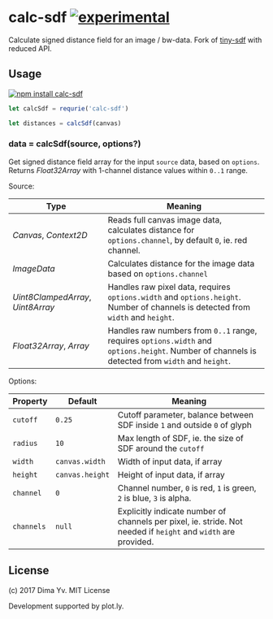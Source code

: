 # calc-sdf [![experimental](https://img.shields.io/badge/stability-experimental-red.svg)](http://github.com/badges/stability-badges)

Calculate signed distance field for an image / bw-data. Fork of [tiny-sdf](https://github.com/mourner/tiny-sdf) with reduced API.

## Usage

[![npm install calc-sdf](https://nodei.co/npm/calc-sdf.png?mini=true)](https://npmjs.org/package/calc-sdf/)

```js
let calcSdf = requrie('calc-sdf')

let distances = calcSdf(canvas)
```

### data = calcSdf(source, options?)

Get signed distance field array for the input `source` data, based on `options`. Returns _Float32Array_ with 1-channel distance values within `0..1` range.

Source:

Type | Meaning
---|---
_Canvas_, _Context2D_ | Reads full canvas image data, calculates distance for `options.channel`, by default `0`, ie. red channel.
_ImageData_ | Calculates distance for the image data based on `options.channel`
_Uint8ClampedArray_, _Uint8Array_ | Handles raw pixel data, requires `options.width` and `options.height`. Number of channels is detected from `width` and `height`.
_Float32Array_, _Array_ | Handles raw numbers from `0..1` range, requires `options.width` and `options.height`. Number of channels is detected from `width` and `height`.

Options:

Property | Default | Meaning
---|---|---
`cutoff` | `0.25` | Cutoff parameter, balance between SDF inside `1` and outside `0` of glyph
`radius` | `10` | Max length of SDF, ie. the size of SDF around the `cutoff`
`width` | `canvas.width` | Width of input data, if array
`height` | `canvas.height` | Height of input data, if array
`channel` | `0` | Channel number, `0` is red, `1` is green, `2` is blue, `3` is alpha.
`channels` | `null` | Explicitly indicate number of channels per pixel, ie. stride. Not needed if `height` and `width` are provided.

## License

(c) 2017 Dima Yv. MIT License

Development supported by plot.ly.
